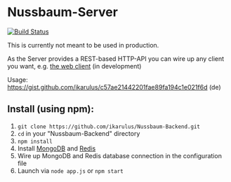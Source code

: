 # Nussbaum-Server

[![Build Status](https://travis-ci.org/ikarulus/Nussbaum-Server.svg?branch=master)](https://travis-ci.org/ikarulus/Nussbaum-Server)

This is currently not meant to be used in production.

As the Server provides a REST-based HTTP-API you can wire up any client you want, e.g. [the web client](https://github.com/ikarulus/Nussbaum-Client) (in development)

Usage: <https://gist.github.com/ikarulus/c57ae21442201fae89fa194c1e021f6d> (de)

## Install (using npm):
1. `git clone https://github.com/ikarulus/Nussbaum-Backend.git`
2. `cd` in your "Nussbaum-Backend" directory
3. `npm install`
4. Install [MongoDB](https://docs.mongodb.com/manual/installation/) and [Redis](https://redis.io/topics/quickstart)
5. Wire up MongoDB and Redis database connection in the configuration file
6. Launch via `node app.js` or `npm start`
